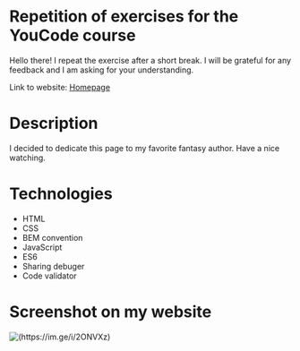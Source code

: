 
# Repetition of exercises for the YouCode course
Hello there! I repeat the exercise after a short break. I will be grateful for any feedback and I am asking for your understanding.

Link to website: [Homepage](https://machloy.github.io/Ziemianski-Homepage/)

# Description
I decided to dedicate this page to my favorite fantasy author. Have a nice watching.

# Technologies
 - HTML
 - CSS
 - BEM convention
 - JavaScript
 - ES6
 - Sharing debuger
 - Code validator

# Screenshot on my website
![(https://im.ge/i/2ONVXz)](https://i.im.ge/2022/10/12/2ONVXz.Screenshot-1.png)
 
